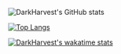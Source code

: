 ![DarkHarvest's GitHub stats](https://github-readme-stats.vercel.app/api?username=vlance11&show_icons=true&theme=radical)

[![Top Langs](https://github-readme-stats.vercel.app/api/top-langs/?username=vlance11&theme=radical)](https://github.com/vlance11)

[![DarkHarvest's wakatime stats](https://github-readme-stats.vercel.app/api/wakatime?username=DarkHarvest&show_icons=true&theme=radical)](https://github.com/vlance11)
